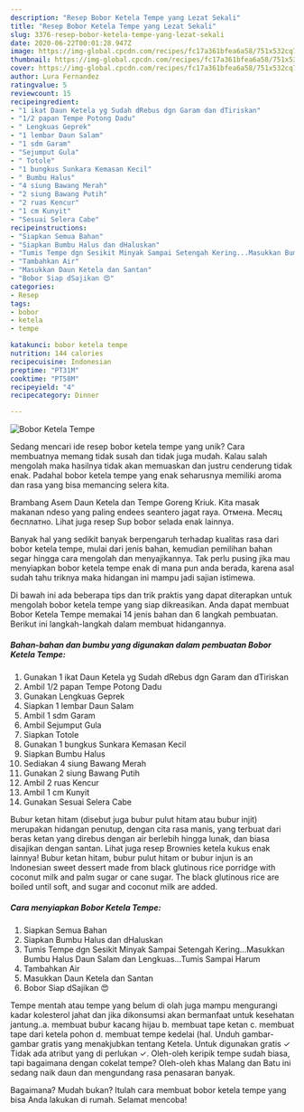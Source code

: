 ```yaml
---
description: "Resep Bobor Ketela Tempe yang Lezat Sekali"
title: "Resep Bobor Ketela Tempe yang Lezat Sekali"
slug: 3376-resep-bobor-ketela-tempe-yang-lezat-sekali
date: 2020-06-22T00:01:28.947Z
image: https://img-global.cpcdn.com/recipes/fc17a361bfea6a58/751x532cq70/bobor-ketela-tempe-foto-resep-utama.jpg
thumbnail: https://img-global.cpcdn.com/recipes/fc17a361bfea6a58/751x532cq70/bobor-ketela-tempe-foto-resep-utama.jpg
cover: https://img-global.cpcdn.com/recipes/fc17a361bfea6a58/751x532cq70/bobor-ketela-tempe-foto-resep-utama.jpg
author: Lura Fernandez
ratingvalue: 5
reviewcount: 15
recipeingredient:
- "1 ikat Daun Ketela yg Sudah dRebus dgn Garam dan dTiriskan"
- "1/2 papan Tempe Potong Dadu"
- " Lengkuas Geprek"
- "1 lembar Daun Salam"
- "1 sdm Garam"
- "Sejumput Gula"
- " Totole"
- "1 bungkus Sunkara Kemasan Kecil"
- " Bumbu Halus"
- "4 siung Bawang Merah"
- "2 siung Bawang Putih"
- "2 ruas Kencur"
- "1 cm Kunyit"
- "Sesuai Selera Cabe"
recipeinstructions:
- "Siapkan Semua Bahan"
- "Siapkan Bumbu Halus dan dHaluskan"
- "Tumis Tempe dgn Sesikit Minyak Sampai Setengah Kering...Masukkan Bumbu Halus Daun Salam dan Lengkuas...Tumis Sampai Harum"
- "Tambahkan Air"
- "Masukkan Daun Ketela dan Santan"
- "Bobor Siap dSajikan 😍"
categories:
- Resep
tags:
- bobor
- ketela
- tempe

katakunci: bobor ketela tempe 
nutrition: 144 calories
recipecuisine: Indonesian
preptime: "PT31M"
cooktime: "PT58M"
recipeyield: "4"
recipecategory: Dinner

---
```



![Bobor Ketela Tempe](https://img-global.cpcdn.com/recipes/fc17a361bfea6a58/751x532cq70/bobor-ketela-tempe-foto-resep-utama.jpg)

Sedang mencari ide resep bobor ketela tempe yang unik? Cara membuatnya memang tidak susah dan tidak juga mudah. Kalau salah mengolah maka hasilnya tidak akan memuaskan dan justru cenderung tidak enak. Padahal bobor ketela tempe yang enak seharusnya memiliki aroma dan rasa yang bisa memancing selera kita.

Brambang Asem Daun Ketela dan Tempe Goreng Kriuk. Kita masak makanan ndeso yang paling endees seantero jagat raya. Отмена. Месяц бесплатно. Lihat juga resep Sup bobor selada enak lainnya.

Banyak hal yang sedikit banyak berpengaruh terhadap kualitas rasa dari bobor ketela tempe, mulai dari jenis bahan, kemudian pemilihan bahan segar hingga cara mengolah dan menyajikannya. Tak perlu pusing jika mau menyiapkan bobor ketela tempe enak di mana pun anda berada, karena asal sudah tahu triknya maka hidangan ini mampu jadi sajian istimewa.


Di bawah ini ada beberapa tips dan trik praktis yang dapat diterapkan untuk mengolah bobor ketela tempe yang siap dikreasikan. Anda dapat membuat Bobor Ketela Tempe memakai 14 jenis bahan dan 6 langkah pembuatan. Berikut ini langkah-langkah dalam membuat hidangannya.

<!--inarticleads1-->

##### Bahan-bahan dan bumbu yang digunakan dalam pembuatan Bobor Ketela Tempe:

1. Gunakan 1 ikat Daun Ketela yg Sudah dRebus dgn Garam dan dTiriskan
1. Ambil 1/2 papan Tempe Potong Dadu
1. Gunakan  Lengkuas Geprek
1. Siapkan 1 lembar Daun Salam
1. Ambil 1 sdm Garam
1. Ambil Sejumput Gula
1. Siapkan  Totole
1. Gunakan 1 bungkus Sunkara Kemasan Kecil
1. Siapkan  Bumbu Halus
1. Sediakan 4 siung Bawang Merah
1. Gunakan 2 siung Bawang Putih
1. Ambil 2 ruas Kencur
1. Ambil 1 cm Kunyit
1. Gunakan Sesuai Selera Cabe


Bubur ketan hitam (disebut juga bubur pulut hitam atau bubur injit) merupakan hidangan penutup, dengan cita rasa manis, yang terbuat dari beras ketan yang direbus dengan air berlebih hingga lunak, dan biasa disajikan dengan santan. Lihat juga resep Brownies ketela kukus enak lainnya! Bubur ketan hitam, bubur pulut hitam or bubur injun is an Indonesian sweet dessert made from black glutinous rice porridge with coconut milk and palm sugar or cane sugar. The black glutinous rice are boiled until soft, and sugar and coconut milk are added. 

<!--inarticleads2-->

##### Cara menyiapkan Bobor Ketela Tempe:

1. Siapkan Semua Bahan
1. Siapkan Bumbu Halus dan dHaluskan
1. Tumis Tempe dgn Sesikit Minyak Sampai Setengah Kering...Masukkan Bumbu Halus Daun Salam dan Lengkuas...Tumis Sampai Harum
1. Tambahkan Air
1. Masukkan Daun Ketela dan Santan
1. Bobor Siap dSajikan 😍


Tempe mentah atau tempe yang belum di olah juga mampu mengurangi kadar kolesterol jahat dan jika dikonsumsi akan bermanfaat untuk kesehatan jantung..a. membuat bubur kacang hijau b. membuat tape ketan c. membuat tape dari ketela pohon d. membuat tempe kedelai (hal. Unduh gambar-gambar gratis yang menakjubkan tentang Ketela. Untuk digunakan gratis ✓ Tidak ada atribut yang di perlukan ✓. Oleh-oleh keripik tempe sudah biasa, tapi bagaimana dengan cokelat tempe? Oleh-oleh khas Malang dan Batu ini sedang naik daun dan mengundang rasa penasaran banyak. 

Bagaimana? Mudah bukan? Itulah cara membuat bobor ketela tempe yang bisa Anda lakukan di rumah. Selamat mencoba!
